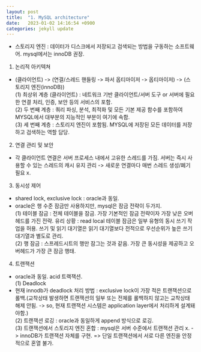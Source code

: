 ```yaml
---
layout: post
title:  "1. MySQL architecture"
date:   2023-01-02 14:16:54 +0900
categories: jekyll update
---
```

* 스토리지 엔진 : 데이터가 디스크에서 저장되고 검색되는 방법을 구동하는 소프트웨어. mysql에서는 innoDB 권장.
  
1. 논리적 아키텍쳐 
- (클라이언트) -> (연결/스레드 핸들링 -> 파서 옵티마이저 -> 옵티마이저) -> (스토리지 엔진(innoDB))  
(1) 최상위 계층 (클라이언트) : 네트워크 기반 클라이언트/서버 도구 or 서버에 필요한 연결 처리, 인증, 보안 등의 서비스의 포함.  
(2) 두 번째 계층 : 쿼리 파싱, 분석, 최적화 및 모든 기본 제공 함수를 포함하여 MYSQL에서 대부분의 지능적인 부분이 여기에 속함.  
(3) 세 번째 계층 : 스토리지 엔진이 포함됨. MYSQL에 저장된 모든 데이터를 저장하고 검색하는 역할 담당.   
  
2. 연결 관리 및 보안
- 각 클라이언트 연결은 서버 프로세스 내에서 고유한 스레드를 가짐. 서버는 즉시 사용할 수 있는 스레드의 캐시 유지 관리 -> 새로운 연결마다 매번 스레드 생성/폐기 필요 x.

3. 동시성 제어
- shared lock, exclusive lock : oracle과 동일.
- oracle은 행 수준 잠금만 사용하지만, mysql은 잠금 전략이 두가지.  
(1) 테이블 잠금 : 전체 테이블을 잠금. 가장 기본적인 잠금 전략이자 가장 낮은 오버헤드를 가진 전략.
유리 상황 : read local 테이블 잠금은 일부 유형의 동시 쓰기 작업을 허용. 쓰기 및 읽기 대기열은 읽기 대기열보다 전적으로 우선순위가 높은 쓰기 대기열과 별도로 관리.  
(2) 행 잠금 : 스프레드시트의 행만 잠그는 것과 같음. 가장 큰 동시성을 제공하고 오버헤드가 가장 큰 잠금 행태.

4. 트랜잭션
- oracle과 동일. acid 트랙잭션.  
(1) Deadlock
- 현재 innodb가 deadlock 처리 방법 : exclusive lock이 가장 적은 트랜잭션으로 롤백.(교착상태 발생하면 트랜잭션의 일부 또는 전체를 롤백하지 않고는 교착상태 해제 안됨. -> so, 현재 트랜잭션 시스템은 application layer에서 처리하게 설계돼야함.)  
(2) 트랜잭션 로깅 : oracle과 동일하게 append 방식으로 로깅.  
(3) 트랜잭션에서 스토리지 엔진 혼합 : mysql은 서버 수준에서 트랜잭션 관리 x. -> innoDB가 트랜잭션 자체를 구현. => 단일 트랜잭션에서 서로 다른 엔진을 안정적으로 혼열 불가.



